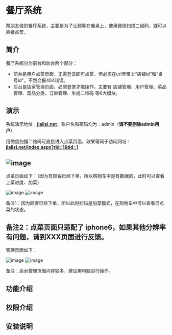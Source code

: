 # 餐厅系统

帮朋友做的餐厅系统，主要是为了让顾客在餐桌上，使用微信扫描二维码，就可以直接点菜。

## 简介

餐厅系统分为前台和后台两个部分：

- 前台是用户点菜页面，无需登录即可点菜，但必须在url里带上“店铺id”和“桌号id”，不然会报404错误。
- 后台是店家管理页面，必须登录才能操作，主要有 店铺管理、用户管理、菜品管理、菜品分类、订单管理、生成二维码 等6大模块。

## 演示

系统演示地址：[**jialisi.net**](http://jialisi.net)，账户名和密码均为：admin（**请不要删除admin用户**）

用微信扫描二维码可直接进入点菜页面，效果等同于访问网址：[**jialisi.net/index.aspx?rid=1&tid=1**](http://jialisi.net/Index.aspx?rid=1&tid=1)

![image](https://github.com/stone0090/CateringSystem/blob/master/menu_rid1_tid1.jpg)
-

点菜页面如下：（因为有顾客已经下单，所以购物车中是有数据的，此时可以查看上菜进度、加菜）

![image](https://github.com/stone0090/CateringSystem/blob/master/menu_1.png)
![image](https://github.com/stone0090/CateringSystem/blob/master/menu_2.png)

备注1：因为顾客已经下单，所以此时扫码是加菜模式，在购物车中可以查看已点菜的状态。

备注2：点菜页面只适配了 iphone6，如果其他分辨率有问题，请到XXX页面进行反馈。
-

管理页面如下：

![image](https://github.com/stone0090/CateringSystem/blob/master/background_1.jpg)
![image](https://github.com/stone0090/CateringSystem/blob/master/background_2.jpg)

备注：后台管理页面内容较多，建议用电脑进行操作。

## 功能介绍

## 权限介绍

## 安装说明


